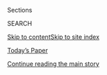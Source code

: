 <div id="app">

<div>

<div class="NYTAppHideMasthead css-zz1s19 e1suatyy0">

<div class="section css-ui9rw0 e1suatyy2">

<div class="css-11hrj97 er09x8g0">

<div class="css-6n7j50">

</div>

<span class="css-1dv1kvn">Sections</span>

<div class="css-10488qs">

<span class="css-1dv1kvn">SEARCH</span>

</div>

[Skip to content](#site-content)[Skip to site index](#site-index)

</div>

<div class="css-10698na e1huz5gh0">

</div>

</div>

<div id="masthead-bar-one" class="section hasLinks css-15hmgas e1csuq9d3">

<div class="css-uqyvli e1csuq9d0">

</div>

<div class="css-1uqjmks e1csuq9d1">

</div>

<div class="css-9e9ivx">

[](https://myaccount.nytimes.com/auth/login?response_type=cookie&client_id=vi)

</div>

<div class="css-1bvtpon e1csuq9d2">

[Today’s Paper](https://www.nytimes.com/section/todayspaper)

</div>

</div>

</div>

</div>

<div data-aria-hidden="false">

<div id="site-content" role="main">

<div id="top-wrapper" class="css-15p45cc eaca97t0" type="top">

<div id="top-slug" class="css-19x0jxb eaca97t1" hidden="">

Advertisement

</div>

[Continue reading the main story](#after-top)

<div class="ad top-wrapper" style="text-align:center;height:100%;display:block;min-height:90px">

<div id="top" class="place-ad" data-position="top" data-size-key="top">

</div>

</div>

<div id="after-top">

</div>

</div>

<div id="collection-opinion" class="section css-15h4p1b e9abtgs0">

<div class="css-1j21atc e1svk9qx1">

<div class="css-fmiefx e1svk9qx2">

<div class="css-1hk7r2m eu54l5x0">

<div id="sponsor-wrapper" class="css-7a1pgi eaca97t0" type="sponsor" hidden="">

<div id="sponsor-slug" class="css-1l4mleb eaca97t1" hidden="">

Supported by

</div>

[Continue reading the main story](#after-sponsor)

<div id="sponsor" class="ad sponsor-wrapper" style="text-align:left;height:100%;display:block">

</div>

<div id="after-sponsor">

</div>

</div>

</div>

</div>

<div class="css-nfcc9b e1svk9qx3">

<div class="css-vl9dhg e1svk9qx5">

<div class="css-1nrhkj6 e1svk9qx6">

# Opinion

<div class="follow-button-placeholder" data-collection-id="">

</div>

</div>

</div>

</div>

</div>

<div class="css-fhu7lb e1se7h4u4">

<div class="css-1atpi1k e1se7h4u6">

Columnists

</div>

<div class="css-11ydqt3">

  - [Charles M. Blow](/column/charles-m-blow)
  - [Jamelle Bouie](/column/jamelle-bouie)
  - [David Brooks](/column/david-brooks)
  - [Frank Bruni](/column/frank-bruni)
  - [Roger Cohen](/column/roger-cohen)
  - [Gail Collins](/column/gail-collins)
  - [Ross Douthat](/column/ross-douthat)
  - [Maureen Dowd](/column/maureen-dowd)
  - [Thomas L. Friedman](/column/thomas-l-friedman)
  - [Michelle Goldberg](/column/michelle-goldberg)
  - [Nicholas Kristof](/column/nicholas-kristof)
  - [Paul Krugman](/column/paul-krugman)
  - [David Leonhardt](/column/david-leonhardt)
  - [Farhad Manjoo](/column/farhad-manjoo)
  - [Jennifer Senior](/column/jennifer-senior)
  - [Bret Stephens](/column/bret-stephens)

</div>

</div>

<div class="css-fhu7lb e1se7h4u4">

<div class="css-1atpi1k e1se7h4u6">

Series

</div>

<div class="css-11ydqt3">

  - [Disability](/column/disability)
  - [Fixes](/column/fixes)
  - [On Campus](/column/on-campus)
  - [Red Century](/column/red-century)
  - [Sporting](/column/sporting)
  - [The Stone](/column/the-stone)
  - [Vietnam '67](/column/vietnam-67)

</div>

</div>

[Editorials](/section/opinion/editorials)

[Op-Ed](/section/opinion/contributors)

[Letters](/section/opinion/letters)

[Sunday Review](/section/opinion/sunday)

[Videos](/video/opinion)

[Politics](/section/opinion/politics)

[World](/section/opinion/international-world)

[Gender & Society](/section/opinion/gender-and-society)

[Business](/section/opinion/business-economics)

[Tech](/section/opinion/technology)

[Environment](/section/opinion/environment)

[Health](/section/opinion/health)

[Culture](/section/opinion/culture)

<div class="css-4svvz1 ekkqrpp0">

<div id="collection-highlights-container" class="section css-18l1u7x e46isfb1">

<div class="template-1 css-gfgt40 ekkqrpp1">

## Highlights

1.  ![<span class="css-kvjpws e1oaj3zl2"><span class="css-1dv1kvn">Credit</span>Nicholas
    Konrad/The New York
    Times</span>](https://static01.nyt.com/images/2020/08/09/opinion/09covid-editorial-08/09covid-editorial-08-jumbo.jpg)
    
    <div class="css-gjijuv">
    
    ## [America Could Control the Pandemic by October. Let’s Get to It.](/2020/08/08/opinion/sunday/coronavirus-response-testing-lockdown.html)
    
    The solutions to combating the coronavirus are no mystery. It’s time
    to do this right.
    
    <span class="css-me3p27"></span><span class="css-1dydysp e4e4i5l3"></span><span class="css-9voj2j">By
    <span class="css-1baulvz last-byline" itemprop="name">The Editorial
    Board</span></span>
    
    </div>

2.  ![<span class="css-1nk1g0h e1oaj3zl2"><span class="css-1dv1kvn">Credit</span>Diana
    Walker/The LIFE Images Collection, via Getty
    Images</span>](https://static01.nyt.com/images/2020/08/09/opinion/sunday/09Dowd2/09Dowd2-videoLarge.jpg)
    
    <div class="css-10wtrbd">
    
    ### Maureen Dowd
    
    ## [No Wrist Corsages, Please](/2020/08/08/opinion/sunday/biden-vice-president-geraldine-ferraro.html)
    
    Has America grown since 1984, or will the knives still be out for
    Biden’s running mate?
    
    <span class="css-me3p27"></span><span class="css-1dydysp e4e4i5l3"></span><span class="css-9voj2j">By
    <span class="css-1baulvz last-byline" itemprop="name">Maureen
    Dowd</span></span>
    
    </div>

3.  ![<span class="css-1nk1g0h e1oaj3zl2"><span class="css-1dv1kvn">Credit</span>Frederic
    J. Brown/Agence France-Presse — Getty
    Images</span>](https://static01.nyt.com/images/2020/08/07/opinion/07Osterholm1/07Osterholm1-videoLarge.jpg)
    
    <div class="css-10wtrbd">
    
    ## [Here’s How to Crush the Virus Until Vaccines Arrive](/2020/08/07/opinion/coronavirus-lockdown-unemployment-death.html)
    
    To save lives, and save the economy, we need another lockdown.
    
    <span class="css-me3p27"></span><span class="css-1dydysp e4e4i5l3"></span><span class="css-9voj2j">By
    <span class="css-1baulvz" itemprop="name">Michael T.
    Osterholm</span> and
    <span class="css-1baulvz last-byline" itemprop="name">Neel
    Kashkari</span></span>
    
    </div>

4.  ![<span class="css-1nk1g0h e1oaj3zl2"><span class="css-1dv1kvn">Credit</span>SDI
    Productions/E+, via Getty
    Images</span>](https://static01.nyt.com/images/2020/08/08/opinion/08Ramos/07Ramos-videoLarge.jpg)
    
    <div class="css-10wtrbd">
    
    ### Jorge Ramos
    
    ## [What Sonia Sotomayor Told a 10-Year-Old Girl](/2020/08/07/opinion/latina-women-politics.html)
    
    Reflecting on the words of a Supreme Court justice and women’s path
    to political equality.
    
    <span class="css-me3p27"></span><span class="css-1dydysp e4e4i5l3"></span><span class="css-9voj2j">By
    <span class="css-1baulvz last-byline" itemprop="name">Jorge
    Ramos</span></span>
    
    </div>

</div>

<div class="css-1xdhyk6 e46isfb0">

<div class="css-zk12ih ef6si7p0">

1.  ### Ruchir Sharma
    
    ![<span class="css-1hhnwbi e1oaj3zl2"><span class="css-1dv1kvn">Credit</span>David
    Gray/Agence France-Presse — Getty
    Images</span>](https://static01.nyt.com/images/2020/08/08/opinion/08Sharma/08Sharma-videoLarge.jpg)
    
    <div class="css-10wtrbd">
    
    ## [Why Is Everyone Buying Gold?](/2020/08/08/opinion/gold-investment-coronavirus.html)
    
    It’s one of the best performing assets in the world this year.
    That’s not a great sign.
    
    <span class="css-me3p27"></span><span class="css-1dydysp e4e4i5l3"></span><span class="css-9voj2j">By
    <span class="css-1baulvz last-byline" itemprop="name">Ruchir
    Sharma</span></span>
    
    </div>

2.  ![<span class="css-1hhnwbi e1oaj3zl2"><span class="css-1dv1kvn">Credit</span>Robert
    Langmuir African American Photograph Collection at Stuart A. Rose
    Manuscript, Archives, and Rare Book Library, Emory
    University</span>](https://static01.nyt.com/images/2020/08/09/opinion/08hajdu/08hajdu-videoLarge.jpg)
    
    <div class="css-10wtrbd">
    
    ## [A Song That Changed Music Forever](/2020/08/08/opinion/sunday/crazy-blues-mamie-smith.html)
    
    100 years ago, Mamie Smith recorded a seminal blues hit that gave
    voice to outrage at violence against Black Americans.
    
    <span class="css-me3p27"></span><span class="css-1dydysp e4e4i5l3"></span><span class="css-9voj2j">By
    <span class="css-1baulvz last-byline" itemprop="name">David
    Hajdu</span></span>
    
    </div>

3.  ### Elliot Ackerman
    
    ![<span class="css-1hhnwbi e1oaj3zl2"><span class="css-1dv1kvn">Credit</span>Hannibal
    Hanschke/Reuters</span>](https://static01.nyt.com/images/2020/08/05/opinion/05Ackerman1/05Ackerman1-videoLarge.jpg)
    
    <div class="css-10wtrbd">
    
    ## [America’s Military Should Confront Its Past, Not Bury It](/2020/08/08/opinion/nazi-confederate-military-history-ksk.html)
    
    The German military’s infiltration by far-right extremists should be
    a warning for how we confront our own troubled history.
    
    <span class="css-me3p27"></span><span class="css-1dydysp e4e4i5l3"></span><span class="css-9voj2j">By
    <span class="css-1baulvz last-byline" itemprop="name">Elliot
    Ackerman</span></span>
    
    </div>

4.  ### David Brooks
    
    ![<span class="css-1hhnwbi e1oaj3zl2"><span class="css-1dv1kvn">Credit</span>Tim
    Enthoven</span>](https://static01.nyt.com/images/2020/08/09/opinion/sunday/09brooks/09brooks-videoLarge.jpg)
    
    <div class="css-10wtrbd">
    
    ## [Where Do Republicans Go From Here?](/2020/08/07/opinion/sunday/republican-party-trump-2020.html)
    
    The party looks brain-dead at every spot Trump touches. But off in
    the corners, there’s a lot of intellectual ferment.
    
    <span class="css-me3p27"></span><span class="css-1dydysp e4e4i5l3"></span><span class="css-9voj2j">By
    <span class="css-1baulvz last-byline" itemprop="name">David
    Brooks</span></span>
    
    </div>

5.  ### Jamelle Bouie
    
    ![<span class="css-1hhnwbi e1oaj3zl2"><span class="css-1dv1kvn">Credit</span>Mandel
    Ngan/Agence France-Presse — Getty
    Images</span>](https://static01.nyt.com/images/2020/08/08/opinion/08bouie_print/merlin_153869544_fe018d11-1ded-4eef-909b-30ab36d22516-videoLarge.jpg)
    
    <div class="css-10wtrbd">
    
    ## [Trump and His Allies Think They Know Who Counts](/2020/08/07/opinion/trump-2020-census.html)
    
    But history has a way of confounding those who think they can
    control it.
    
    <span class="css-me3p27"></span><span class="css-1dydysp e4e4i5l3"></span><span class="css-9voj2j">By
    <span class="css-1baulvz last-byline" itemprop="name">Jamelle
    Bouie</span></span>
    
    </div>

</div>

</div>

</div>

<div id="mid1-wrapper" class="css-1mn4oms eaca97t0" type="rank">

<div id="mid1-slug" class="css-1tag3rd eaca97t1">

Advertisement

</div>

[Continue reading the main story](#after-mid1)

<div id="mid1" class="ad mid1-wrapper" style="text-align:center;height:100%;display:block">

</div>

<div id="after-mid1">

</div>

</div>

</div>

<div class="css-185go5a e1o5byef0">

<div class="css-15cbhtu">

  - [Latest](#stream-panel)
  - <span class="css-6n7j50">Search</span>
    <div class="control">
    <div class="label-container css-1dv1kvn">
    Search
    </div>
    <div class="css-wm4t3d">
    **<span id="clear-search-input" class="css-1dv1kvn">Clear this text
    input</span>
    </div>
    </div>
    <span class="css-1iovbfw"></span>

<div id="stream-panel" class="section css-8msx5b e1jz0cab1">

<div class="css-13mho3u">

1.  
    
    <div class="css-1cp3ece">
    
    <div class="css-1l4spti">
    
    [](/2020/08/08/opinion/letters/orchestras-race-diversity.html)
    
    <div class="css-79elbk">
    
    ![](https://static01.nyt.com/images/2020/07/19/arts/19race-tommasini-2/19race-tommasini-2-thumbWide.jpg?quality=75&auto=webp&disable=upscale)
    
    </div>
    
    ### <span class="css-m70j1g">letters</span>
    
    ## How to Diversify Orchestras
    
    Readers offer their ideas in response to the music critic Anthony
    Tommasini’s suggestion that blind auditions be ended.
    
    <div class="css-1nqbnmb ea5icrr0">
    
    </div>
    
    </div>
    
    <div class="css-1lc2l26 e1xfvim33">
    
    </div>
    
    </div>

2.  
    
    <div class="css-1cp3ece">
    
    <div class="css-1l4spti">
    
    [](/2020/08/07/opinion/beirut-explosion.html)
    
    <div class="css-79elbk">
    
    ![](https://static01.nyt.com/images/2020/08/07/opinion/07cohen1/07cohen1-thumbWide.jpg?quality=75&auto=webp&disable=upscale)
    
    </div>
    
    ## Beirut on the Potomac
    
    The American spirit gets a Lebanese makeover.
    
    <div class="css-1nqbnmb ea5icrr0">
    
    By <span class="css-1n7hynb">Roger Cohen</span>
    
    </div>
    
    </div>
    
    <div class="css-1lc2l26 e1xfvim33">
    
    </div>
    
    </div>

3.  
    
    <div class="css-1cp3ece">
    
    <div class="css-1l4spti">
    
    [](/2020/08/07/opinion/letters/portland-police.html)
    
    <div class="css-79elbk">
    
    ![](https://static01.nyt.com/images/2020/08/03/opinion/03Lovell2/03Lovell2-thumbWide.jpg?quality=75&auto=webp&disable=upscale)
    
    </div>
    
    ### <span class="css-m70j1g">letters</span>
    
    ## Police Violence in Portland Protests
    
    The A.C.L.U. of Oregon says the police “are making a mockery of the
    First Amendment.” Also: Planned Parenthood and Black women; a free
    pass for Russia; universal internet; weekends in a pandemic.
    
    <div class="css-1nqbnmb ea5icrr0">
    
    </div>
    
    </div>
    
    <div class="css-1lc2l26 e1xfvim33">
    
    </div>
    
    </div>

4.  
    
    <div class="css-1cp3ece">
    
    <div class="css-1l4spti">
    
    [](/2020/08/07/opinion/letters/presidential-debates.html)
    
    <div class="css-79elbk">
    
    ![](https://static01.nyt.com/images/2020/08/06/opinion/06drew3-inyt/merlin_75655960_325e36f8-8421-4c4e-b014-1b44f7d93169-thumbWide.jpg?quality=75&auto=webp&disable=upscale)
    
    </div>
    
    ### <span class="css-m70j1g">letters</span>
    
    ## The Presidential Debates Debate
    
    Does this forum make sense for evaluating the candidates? Readers
    weigh in.
    
    <div class="css-1nqbnmb ea5icrr0">
    
    </div>
    
    </div>
    
    <div class="css-1lc2l26 e1xfvim33">
    
    </div>
    
    </div>

5.  
    
    <div class="css-1cp3ece">
    
    <div class="css-1l4spti">
    
    [](/video/opinion/100000007278127/coronavirus-vaccine-update.html)
    
    <div class="css-79elbk">
    
    ![](https://static01.nyt.com/images/2020/08/08/autossell/CovidUpdate_E3V2-thumb/CovidUpdate_E3V2-thumb-thumbWide.jpg?quality=75&auto=webp&disable=upscale)
    
    </div>
    
    ### <span class="css-1032l74 ezz4tcd1">Times</span><span class="css-1a54gqt">Video</span>
    
    ## Covid Update: Don’t Rush the Vaccine
    
    We’re developing a coronavirus vaccine with historic speed, but we
    can’t skip steps.
    
    <div class="css-1nqbnmb ea5icrr0">
    
    By <span class="css-1n7hynb">Jeneen Interlandi</span>
    
    </div>
    
    </div>
    
    <div class="css-1lc2l26 e1xfvim33">
    
    </div>
    
    </div>

6.  
    
    <div class="css-1cp3ece">
    
    <div class="css-1l4spti">
    
    [](/2020/08/07/opinion/the-question-im-always-asked.html)
    
    ## The Question I’m Always Asked
    
    (And what they really want to know.)
    
    <div class="css-1nqbnmb ea5icrr0">
    
    By <span class="css-1n7hynb">Kathleen Kingsbury</span>
    
    </div>
    
    </div>
    
    <div class="css-1lc2l26 e1xfvim33">
    
    </div>
    
    </div>

7.  
    
    <div class="css-1cp3ece">
    
    <div class="css-1l4spti">
    
    [](/2020/08/07/opinion/trump-2020-census.html)
    
    <div class="css-79elbk">
    
    ![](https://static01.nyt.com/images/2020/08/08/opinion/08bouie_print/merlin_153869544_fe018d11-1ded-4eef-909b-30ab36d22516-thumbWide.jpg?quality=75&auto=webp&disable=upscale)
    
    </div>
    
    ## Trump and His Allies Think They Know Who Counts
    
    But history has a way of confounding those who think they can
    control it.
    
    <div class="css-1nqbnmb ea5icrr0">
    
    By <span class="css-1n7hynb">Jamelle Bouie</span>
    
    </div>
    
    </div>
    
    <div class="css-1lc2l26 e1xfvim33">
    
    </div>
    
    </div>

8.  
    
    <div class="css-1cp3ece">
    
    <div class="css-1l4spti">
    
    [](/2020/08/07/opinion/republicans-climate-change.html)
    
    <div class="css-79elbk">
    
    ![](https://static01.nyt.com/images/2020/08/08/opinion/07Anderson/07Anderson-thumbWide.jpg?quality=75&auto=webp&disable=upscale)
    
    </div>
    
    ## I’m a Conservative Christian Environmentalist. No, That’s Not an Oxymoron.
    
    The G.O.P. may have had a politically expedient change of heart.
    Better late than never.
    
    <div class="css-1nqbnmb ea5icrr0">
    
    By <span class="css-1n7hynb">Ericka Andersen</span>
    
    </div>
    
    </div>
    
    <div class="css-1lc2l26 e1xfvim33">
    
    </div>
    
    </div>

9.  
    
    <div class="css-1cp3ece">
    
    <div class="css-1l4spti">
    
    [](/2020/08/07/opinion/tiktok-wechat-china-trump-executive-order.html)
    
    <div class="css-79elbk">
    
    ![](https://static01.nyt.com/images/2020/08/07/opinion/07Wolff/07Wolff-thumbWide.jpg?quality=75&auto=webp&disable=upscale)
    
    </div>
    
    ## So What Does Trump Have Against TikTok?
    
    His foolish and dangerous edicts suggest that the United States,
    like China, no longer believes in a global internet.
    
    <div class="css-1nqbnmb ea5icrr0">
    
    By <span class="css-1n7hynb">Josephine Wolff</span>
    
    </div>
    
    </div>
    
    <div class="css-1lc2l26 e1xfvim33">
    
    </div>
    
    </div>

10. 
    
    <div class="css-1cp3ece">
    
    <div class="css-1l4spti">
    
    [](/2020/08/06/opinion/sunday/coronavirus-baruch-haviv-death.html)
    
    <div class="css-79elbk">
    
    ![](https://static01.nyt.com/images/2020/08/09/opinion/00ron9/00ron9-thumbWide.jpg?quality=75&auto=webp&disable=upscale)
    
    </div>
    
    ## Could This Be the Last Time We See Our Dad?
    
    Zoom has become a link between loved ones. But is what we see
    onscreen real life?
    
    <div class="css-1nqbnmb ea5icrr0">
    
    By <span class="css-1n7hynb">Ron Haviv</span>
    
    </div>
    
    </div>
    
    <div class="css-1lc2l26 e1xfvim33">
    
    </div>
    
    </div>

<div class="css-13mho3u">

<div class="css-1t62hi8">

<div class="css-1stvaey">

Show More

<div>

<div style="border:0;clip:rect(0 0 0 0);height:1px;margin:-1px;overflow:hidden;white-space:nowrap;padding:0;width:1px;position:absolute" role="log" data-aria-live="assertive">

</div>

<div style="border:0;clip:rect(0 0 0 0);height:1px;margin:-1px;overflow:hidden;white-space:nowrap;padding:0;width:1px;position:absolute" role="log" data-aria-live="assertive">

</div>

<div style="border:0;clip:rect(0 0 0 0);height:1px;margin:-1px;overflow:hidden;white-space:nowrap;padding:0;width:1px;position:absolute" role="log" data-aria-live="polite">

</div>

<div style="border:0;clip:rect(0 0 0 0);height:1px;margin:-1px;overflow:hidden;white-space:nowrap;padding:0;width:1px;position:absolute" role="log" data-aria-live="polite">

</div>

</div>

</div>

</div>

</div>

</div>

<div class="css-g6hk37 supplemental">

<div id="mid2-wrapper" class="css-10wkyv7 eaca97t0" type="lede">

<div id="mid2-slug" class="css-1tag3rd eaca97t1">

Advertisement

</div>

[Continue reading the main story](#after-mid2)

<div id="mid2" class="ad mid2-wrapper" style="text-align:center;height:100%;display:block;min-height:250px">

</div>

<div id="after-mid2">

</div>

</div>

<div id="mktg-wrapper" class="css-oxle51 eaca97t0" type="mktg">

<div id="mktg-slug" class="css-1tag3rd eaca97t1">

Advertisement

</div>

[Continue reading the main story](#after-mktg)

<div id="mktg" class="ad mktg-wrapper" style="text-align:center;height:100%;display:block">

</div>

<div id="after-mktg">

</div>

</div>

</div>

</div>

</div>

</div>

</div>

</div>

## Site Index

<div>

</div>

## Site Information Navigation

  - [© <span>2020</span> <span>The New York Times
    Company</span>](https://help.nytimes.com/hc/en-us/articles/115014792127-Copyright-notice)

<!-- end list -->

  - [NYTCo](https://www.nytco.com/)
  - [Contact
    Us](https://help.nytimes.com/hc/en-us/articles/115015385887-Contact-Us)
  - [Work with us](https://www.nytco.com/careers/)
  - [Advertise](https://nytmediakit.com/)
  - [T Brand Studio](http://www.tbrandstudio.com/)
  - [Your Ad
    Choices](https://www.nytimes.com/privacy/cookie-policy#how-do-i-manage-trackers)
  - [Privacy](https://www.nytimes.com/privacy)
  - [Terms of
    Service](https://help.nytimes.com/hc/en-us/articles/115014893428-Terms-of-service)
  - [Terms of
    Sale](https://help.nytimes.com/hc/en-us/articles/115014893968-Terms-of-sale)
  - [Site Map](https://spiderbites.nytimes.com)
  - [Help](https://help.nytimes.com/hc/en-us)
  - [Subscriptions](https://www.nytimes.com/subscription?campaignId=37WXW)

</div>

</div>
